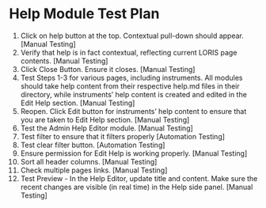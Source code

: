 # Help Module Test Plan

1.  Click on help button at the top. Contextual pull-down should appear.
    [Manual Testing]
2.  Verify that help is in fact contextual, reflecting current LORIS page contents.
    [Manual Testing]
3.  Click Close Button. Ensure it closes.
    [Manual Testing]
4.  Test Steps 1-3 for various pages, including instruments. All modules should take help content from their respective help.md files in their directory, while instruments’ help content is created and edited in the Edit Help section.
    [Manual Testing]
5.  Reopen. Click Edit button for instruments’ help content to ensure that you are taken to Edit Help section.
    [Manual Testing]
6. Test the Admin Help Editor module.
    [Manual Testing]
7. Test filter to ensure that it filters properly
    [Automation Testing]
8. Test clear filter button.
    [Automation Testing]
9. Ensure permission for Edit Help is working properly.
    [Manual Testing]
10. Sort all header columns.
    [Manual Testing]
11. Check multiple pages links.
    [Manual Testing]
12. Test Preview - In the Help Editor, update title and content. Make sure the recent changes are visible (in real time) in the Help side panel.
    [Manual Testing]
